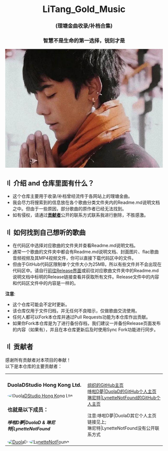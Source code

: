 <div align="center">
  <h1 class="header">LiTang_Gold_Music</h1>
  <h3>
    (理塘金曲收录/补档合集)
  </h3>
  <h3>
    智慧不是生命的第一选择，锐刻才是
  </h3>
</div>

  ![Compressed](Readme.md-image/Compressed2.png)

## 〢 介绍 and 仓库里面有什么？
* 这个仓库主要用于收录/补档曾经流传于各网站上的理塘金曲。
* 我会尽力将搜索到的信息放在各个歌曲分类文件夹内的Readme.md说明文档之中。但由于一些原因，部分歌曲的原作者已经无法找到。
* 如有侵权，请通过[**贡献者**](#〢-贡献者)公开的联系方式联系我进行删除，不胜感激。  

## 〢 如何找到自己想听的歌曲
* 在代码区中选择对应歌曲的文件夹并查看Readme.md说明文档。
* 通常一个歌曲的文件夹中都会有Readme.md说明文档、封面图片、flac歌曲音频视频及其MP4视频文件，你可以直接下载代码区中的文件。
* 但由于GitHub代码区限制单个文件大小为25MB，所以有些文件并不会出现在代码区中。请自行[前往Release界面](https://github.com/DuolaD/LiTang_Gold_Music/releases)或前往对应歌曲文件夹中的Readme.md说明文档中标明的Release链接查看并获取所有文件。Release文件中的内容和代码区文件中的内容是一样的。

**注意**: 
* 这个仓库可能会不定时更新。
* 该仓库仅用于文件归档，并无任何不良暗示，仅做歌曲交流使用。
* 任何人都可以Fork本仓库并通过Pull Requests功能为本仓库作出贡献。
* 如果你Fork本仓库是为了进行备份存档，我们建议一并备份Release页面发布的内容（如果有），并且在本仓库更新后及时使用Sync Fork功能进行同步。

## 〢 贡献者
感谢所有贡献者对本项目的奉献！  
以下是本仓库的主要贡献者：
<div align="center">
    <table>
        <tr>
            <td>
                <h3>DuolaDStudio Hong Kong Ltd.</h3>
                <a href="https://github.com/DuolaDStudio">
                    <img src="https://avatars.githubusercontent.com/u/152937804?s=200&v=4" width="70" style="border-radius: 50%" alt="DuolaDStudio Hong Kong Ltd.">
                </a>
		<h3>也就是以下成员：</h3>
		<h5>哆啦D夢|DuolaD & 琳尼特|LynetteNotFound</h5>
		<a href="https://github.com/DuolaD"><img src="https://avatars.githubusercontent.com/u/110040721?v=4" width="70" style="border-radius: 50%" alt="DuolaD"></img></a>
		<a href="https://github.com/LynetteNotFound">
                    <img src="https://avatars.githubusercontent.com/u/159673876?v=4" width="70" style="border-radius: 50%" alt="LynetteNotFound">
                </a>
            </td>
	    <td>
                <a href="https://github.com/DuolaDStudio">组织的GitHub主页</a><br>
		<a href="https://github.com/DuolaD">哆啦D夢|DuolaD的GitHub个人主页</a><br>
		<a href="https://github.com/LynetteNotFound">琳尼特|LynetteNotFound的GitHub个人主页</a><br>
		<br>
		<a>注意:哆啦D夢|DuolaD其它个人主页链接见上;</a><br>
		<a>琳尼特|LynetteNotFound没有公开联系方式</a>
            </td>
	</tr>
</div>
